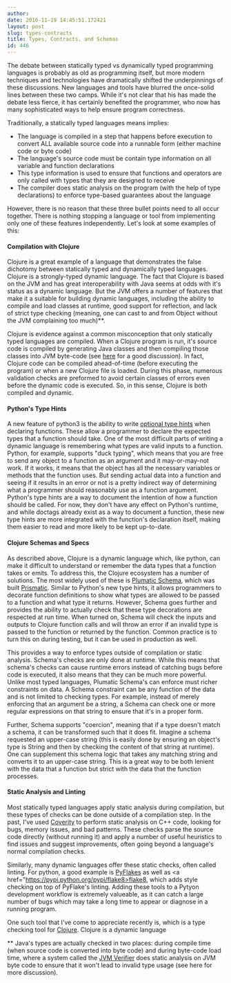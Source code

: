 ```yaml
---
author: 
date: 2016-11-19 14:45:51.172421
layout: post
slug: types-contracts
title: Types, Contracts, and Schemas
id: 446
---
```



The debate between statically typed vs dynamically typed programming languages is probably as old as programming itself, but more modern techniques and technologies have dramatically shifted the underpinnings of these discussions.  New languages and tools have blurred the once-solid lines between these two camps.  While it's not clear that his has made the debate less fierce, it has certainly benefited the programmer, who now has many sophisticated ways to help ensure program correctness.


Traditionally, a statically typed languages means implies:

- The language is compiled in a step that happens before execution to convert ALL available source code into a runnable form (either machine code or byte code)
- The language's source code must be contain type information on all variable and function declarations
- This type information is used to ensure that functions and operators are only called with types that they are designed to receive
- The compiler does static analysis on the program (with the help of type declarations) to enforce type-based guarantees about the language

However, there is no reason that these three bullet points need to all occur together.  There is nothing stopping a language or tool from implementing only one of these features independently.  Let's look at some examples of this:


#### Compilation with Clojure

Clojure is a great example of a language that demonstrates the false dichotomy between statically typed and dynamically typed languages.  Clojure is a strongly-typed dynamic language.  The fact that Clojure is based on the JVM and has great interoperability with Java seems at odds with it's status as a dynamic language.  But the JVM offers a number of features that make it a suitable for building dynamic languages, including the ability to compile and load classes at runtime, good support for reflection, and lack of strict type checking (meaning, one can cast to and from Object without the JVM complaining too much)**.

Clojure is evidence against a common misconception that only statically typed languages are compiled.  When a Clojure program is run, it's source code is compiled by generating Java classes and then compiling those classes into JVM byte-code (see <a href="http://blog.ndk.io/clojure-compilation.html">here</a> for a good discussion).  In fact, Clojure code can be compiled ahead-of-time (before executing the program) or when a new Clojure file is loaded.  During this phase, numerous validation checks are preformed to avoid certain classes of errors even before the dynamic code is executed.  So, in this sense, Clojure is both compiled and dynamic.


#### Python's Type Hints

A new feature of python3 is the ability to write <a href="https://www.python.org/dev/peps/pep-0484/">optional type hints</a> when declaring functions.  These allow a programmer to declare the expected types that a function should take.  One of the most difficult parts of writing a dynamic language is remembering what types are valid inputs to a function.  Python, for example, supports "duck typing", which means that you are free to send any object to a function as an argument and it may-or-may-not work.  If it works, it means that the object has all the necessary variables or methods that the function uses.  But sending actual data into a function and seeing if it results in an error or not is a pretty indirect way of determining what a programmer should reasonably use as a function argument.  Python's type hints are a way to document the intention of how a function should be called.  For now, they don't have any effect on Python's runtime, and while doctags already exist as a way to document a function, these new type hints are more integrated with the function's declaration itself, making them easier to read and more likely to be kept up-to-date.  


#### Clojure Schemas and Specs

As described above, Clojure is a dynamic language which, like python, can make it difficult to understand or remember the data types that a function takes or emits.  To address this, the Clojure ecosystem has a number of solutions.  The most widely used of these is <a href="https://github.com/plumatic/schema">Plumatic Schema</a>, which was built <a href="https://github.com/prismatic">Prismatic</a>.  Similar to Python's new type hints, it allows programmers to decorate function definitions to show what types are allowed to be passed to a function and what type it returns.  However, Schema goes further and provides the ability to actually check that these type decorations are respected at run time.  When turned on, Schema will check the inputs and outputs to Clojure function calls and will throw an error if an invalid type is passed to the function or returned by the function. Common practice is to turn this on during testing, but it can be used in production as well.

This provides a way to enforce types outside of compilation or static analysis.  Schema's checks are only done at runtime.  While this means that schema's checks can cause runtime errors instead of catching bugs before code is executed, it also means that they can be much more powerful.  Unlike most typed languages, Plumatic Schema's can enforce must richer constraints on data.  A Schema constraint can be any function of the data and is not limited to checking types.  For example, instead of merely enforcing that an argument be a string, a Schema can check one or more regular expressions on that string to ensure that it's in a proper form.

Further, Schema supports "coercion", meaning that if a type doesn't match a schema, it can be transformed such that it does fit.  Imagine a schema requested an upper-case string (this is easily done by ensuring an object's type is String and then by checking the content of that string at runtime).  One can supplement this schema logic that takes any matching string and converts it to an upper-case string.  This is a great way to be both lenient with the data that a function but strict with the data that the function processes.


#### Static Analysis and Linting

Most statically typed languages apply static analysis during compilation, but these types of checks can be done outside of a compilation step.  In the past, I've used <a href="https://www.synopsys.com/software-integrity/products/static-code-analysis.html">Coverity</a> to perform static analysis on C++ code, looking for bugs, memory issues, and bad patterns.  These checks parse the source code directly (without running it) and apply a number of useful heuristics to find issues and suggest improvements, often going beyond a language's normal compilation checks.

Similarly, many dynamic languages offer these static checks, often called linting.  For python, a good example is <a href="https://pypi.python.org/pypi/pyflakes">PyFlakes</a> as well as <a href="https://pypi.python.org/pypi/flake8>flake8</a>, which adds style checking on top of PyFlake's linting.  Adding these tools to a Pytyon development workflow is extremely valueable, as it can catch a large number of bugs which may take a long time to appear or diagnose in a running program.




One such tool that I've come to appreciate recently is, which is a type checking tool for <a href="http://clojure.org/">Clojure</a>.  Clojure is a dynamic language


** Java's types are actually checked in two places: during compile time (when source code is converted into byte code) and during byte-code load time, where a system called the <a href="http://docs.oracle.com/javase/specs/jvms/se7/html/jvms-4.html#jvms-4.10">JVM Verifier</a> does static analysis on JVM byte code to ensure that it won't lead to invalid type usage (see <a hrec="http://www.informit.com/articles/article.aspx?p=1187967&seqNum=2">here</a> for more discussion).